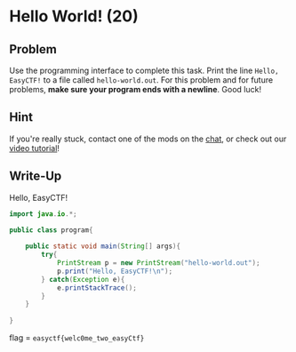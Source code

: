 # Hello World! (20)

## Problem

Use the programming interface to complete this task. Print the line `Hello, EasyCTF!` to a file called `hello-world.out`. For this problem and for future problems,&nbsp;**make sure your program ends with a newline**. Good luck!

## Hint

If you're really stuck, contact one of the mods on the [chat](https://www.easyctf.com/chat), or check out our [video tutorial](https://www.youtube.com/watch?v=GP1ZfzRSclQ)!

## Write-Up

Hello, EasyCTF!

```java
import java.io.*;

public class program{
	
	public static void main(String[] args){
		try{
			PrintStream p = new PrintStream("hello-world.out");
			p.print("Hello, EasyCTF!\n");
		} catch(Exception e){
			e.printStackTrace();
		}
	}
	
}
```

flag = `easyctf{welc0me_two_easyCtf}`
